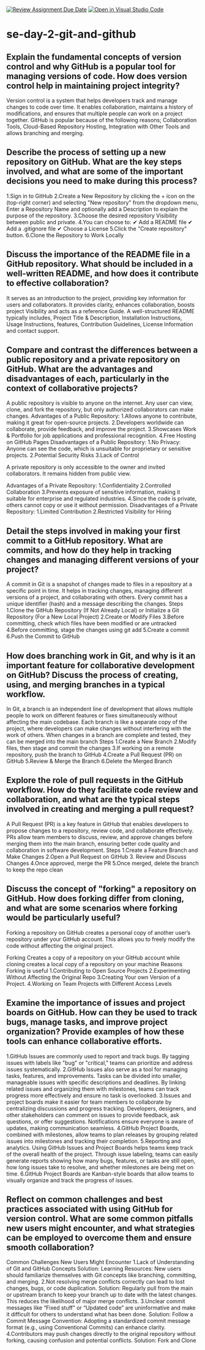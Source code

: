 [![Review Assignment Due Date](https://classroom.github.com/assets/deadline-readme-button-22041afd0340ce965d47ae6ef1cefeee28c7c493a6346c4f15d667ab976d596c.svg)](https://classroom.github.com/a/8wgCKhpZ)
[![Open in Visual Studio Code](https://classroom.github.com/assets/open-in-vscode-2e0aaae1b6195c2367325f4f02e2d04e9abb55f0b24a779b69b11b9e10269abc.svg)](https://classroom.github.com/online_ide?assignment_repo_id=18459310&assignment_repo_type=AssignmentRepo)
# se-day-2-git-and-github
## Explain the fundamental concepts of version control and why GitHub is a popular tool for managing versions of code. How does version control help in maintaining project integrity?
Version control is a system that helps developers track and manage changes to code over time. It enables collaboration, maintains a history of modifications, and ensures that multiple people can work on a project together.
GitHub is popular because of the following reasons; Collaboration Tools, Cloud-Based Repository Hosting, Integration with Other Tools and allows branching and merging.


## Describe the process of setting up a new repository on GitHub. What are the key steps involved, and what are some of the important decisions you need to make during this process?
1.Sign in to GitHub
2.Create a New Repository by clicking the + icon on the (top-right corner) and selecting "New repository" from the dropdown menu, Enter a Repository Name and optionally
add a Description to explain the purpose of the repository.
3.Choose the desired repository Visibility between public and private.
4.You can choose to:
✔ Add a README file
✔ Add a .gitignore file 
✔ Choose a License 
5.Click the "Create repository" button.
6.Clone the Repository to Work Locally


## Discuss the importance of the README file in a GitHub repository. What should be included in a well-written README, and how does it contribute to effective collaboration?
 It serves as an introduction to the project, providing key information for users and collaborators. It provides clarity, enhances collaboration, boosts project Visibility and acts as a reference Guide.
A well-structured README typically includes, Project Title & Description,  Installation Instructions,  Usage Instructions, features, Contribution Guidelines, License Information and contact support.


## Compare and contrast the differences between a public repository and a private repository on GitHub. What are the advantages and disadvantages of each, particularly in the context of collaborative projects?
A public repository is visible to anyone on the internet. Any user can view, clone, and fork the repository, but only authorized collaborators can make changes.
Advantages of a Public Repository:
1.Allows anyone to contribute, making it great for open-source projects.
2.Developers worldwide can collaborate, provide feedback, and improve the project.
3.Showcases Work & Portfolio for job applications and professional recognition.
4.Free Hosting on GitHub Pages
 Disadvantages of a Public Repository:
1.No Privacy: Anyone can see the code, which is unsuitable for proprietary or sensitive projects.
2.Potential Security Risks
3.Lack of Control

A private repository is only accessible to the owner and invited collaborators. It remains hidden from public view.

Advantages of a Private Repository:
1.Confidentiality
2.Controlled Collaboration
3.Prevents exposure of sensitive information, making it suitable for enterprise and regulated industries.
4.Since the code is private, others cannot copy or use it without permission.
Disadvantages of a Private Repository:
1.Limited Contribution
2.Restricted Visibility for Hiring


## Detail the steps involved in making your first commit to a GitHub repository. What are commits, and how do they help in tracking changes and managing different versions of your project?
A commit in Git is a snapshot of changes made to files in a repository at a specific point in time. It helps in tracking changes, managing different versions of a project, and collaborating with others. Every commit has a unique identifier (hash) and a message describing the changes.
Steps
1.Clone the GitHub Repository (If Not Already Local) or Initialize a Git Repository (For a New Local Project)
2.Create or Modify Files
3.Before committing, check which files have been modified or are untracked
4.Before committing, stage the changes using git add
5.Create a commit 
6.Push the Commit to GitHub


## How does branching work in Git, and why is it an important feature for collaborative development on GitHub? Discuss the process of creating, using, and merging branches in a typical workflow.
In Git, a branch is an independent line of development that allows multiple people to work on different features or fixes simultaneously without affecting the main codebase. Each branch is like a separate copy of the project, where developers can make changes without interfering with the work of others. When changes in a branch are complete and tested, they can be merged into the main branch
Steps
1️.Create a New Branch
2.Modify files, then stage and commit the changes
3.If working on a remote repository, push the branch to GitHub
4.Create a Pull Request (PR) on GitHub
5.Review & Merge the Branch
6.Delete the Merged Branch


## Explore the role of pull requests in the GitHub workflow. How do they facilitate code review and collaboration, and what are the typical steps involved in creating and merging a pull request?
A Pull Request (PR) is a key feature in GitHub that enables developers to propose changes to a repository, review code, and collaborate effectively. PRs allow team members to discuss, review, and approve changes before merging them into the main branch, ensuring better code quality and collaboration in software development.
Steps
1.Create a Feature Branch and Make Changes
2.Open a Pull Request on GitHub
3. Review and Discuss Changes
4.Once approved, merge the PR 
5.Once merged, delete the branch to keep the repo clean


## Discuss the concept of "forking" a repository on GitHub. How does forking differ from cloning, and what are some scenarios where forking would be particularly useful?
Forking a repository on GitHub creates a personal copy of another user’s repository under your GitHub account. This allows you to freely modify the code without affecting the original project.

Forking Creates a copy of a repository on your GitHub account while cloning creates a local copy of a repository on your machine
Reasons Forking is useful
1️.Contributing to Open Source Projects
2️.Experimenting Without Affecting the Original Repo
3.Creating Your own Version of a Project.
4.Working on Team Projects with Different Access Levels


## Examine the importance of issues and project boards on GitHub. How can they be used to track bugs, manage tasks, and improve project organization? Provide examples of how these tools can enhance collaborative efforts.
1.GitHub Issues are commonly used to report and track bugs. By tagging issues with labels like "bug" or "critical," teams can prioritize and address issues systematically.
2.GitHub Issues also serve as a tool for managing tasks, features, and improvements. Tasks can be divided into smaller, manageable issues with specific descriptions and deadlines. By linking related issues and organizing them with milestones, teams can track progress more effectively and ensure no task is overlooked.
3.Issues and project boards make it easier for team members to collaborate by centralizing discussions and progress tracking. Developers, designers, and other stakeholders can comment on issues to provide feedback, ask questions, or offer suggestions. Notifications ensure everyone is aware of updates, making communication seamless.
4.GitHub Project Boards, combined with milestones, allow teams to plan releases by grouping related issues into milestones and tracking their completion. 
5.Reporting and analytics. Using GitHub Issues and Project Boards helps teams keep track of the overall health of the project. Through issue labeling, teams can easily generate reports showing how many bugs, features, or tasks are still open, how long issues take to resolve, and whether milestones are being met on time.
6.GitHub Project Boards are Kanban-style boards that allow teams to visually organize and track the progress of issues.

## Reflect on common challenges and best practices associated with using GitHub for version control. What are some common pitfalls new users might encounter, and what strategies can be employed to overcome them and ensure smooth collaboration?
Common Challenges New Users Might Encounter
1.Lack of Understanding of Git and GitHub Concepts 
Solution:
Learning Resources: New users should familiarize themselves with Git concepts like branching, committing, and merging.
2.Not resolving merge conflicts correctly can lead to lost changes, bugs, or code duplication.
Solution:
Regularly pull from the main or upstream branch to keep your branch up to date with the latest changes. This reduces the likelihood of major merge conflicts.
3.Unclear commit messages like “Fixed stuff” or “Updated code” are uninformative and make it difficult for others to understand what has been done.
Solution:
Follow a Commit Message Convention: Adopting a standardized commit message format (e.g., using Conventional Commits) can enhance clarity.
4.Contributors may push changes directly to the original repository without forking, causing confusion and potential conflicts.
Solution:
Fork and Clone
